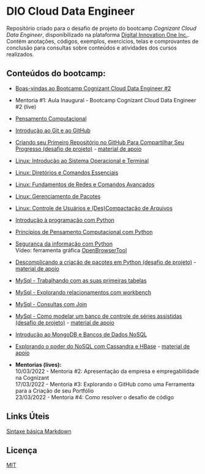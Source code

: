 # DIO Cloud Data Engineer
Repositório criado para o desafio de projeto do bootcamp *Cognizant Cloud Data Engineer*, disponibilizado na plataforma [Digital Innovation One Inc.](https://web.dio.me). Contém anotações, códigos, exemplos, exercícios, telas e comprovantes de conclusão para consultas sobre conteúdos e atividades dos cursos realizados.

## **Conteúdos do bootcamp:**
- [Boas-vindas ao Bootcamp Cognizant Cloud Data Engineer #2](https://github.com/rosacarla/DIO-cloud-data-engineer/tree/main/001%20bootcamp-cognizant-cloud-data-engineer%232)
- Mentoria #1: Aula Inaugural - Bootcamp Cognizant Cloud Data Engineer #2 (live)
- [Pensamento Computacional](https://github.com/rosacarla/DIO-cloud-data-engineer/tree/main/002%20pensamento-computacional)
- [Introdução ao Git e ao GitHub](https://github.com/rosacarla/DIO-cloud-data-engineer/tree/main/003%20introducao-git-github)
- [Criando seu Primeiro Repositório no GitHub Para Compartilhar Seu Progresso (desafio de projeto)](https://github.com/rosacarla/DIO-cloud-data-engineer) - [material de apoio](https://github.com/rosacarla/DIO-cloud-data-engineer/tree/main/004%20desafio-projeto-git-github)
- [Linux: Introdução ao Sistema Operacional e Terminal](https://github.com/rosacarla/DIO-cloud-data-engineer/tree/main/005%20linux)
- [Linux: Diretórios e Comandos Essenciais](https://github.com/rosacarla/DIO-cloud-data-engineer/tree/main/005%20linux)
- [Linux: Fundamentos de Redes e Comandos Avançados](https://github.com/rosacarla/DIO-cloud-data-engineer/tree/main/005%20linux)
- [Linux: Gerenciamento de Pacotes](https://github.com/rosacarla/DIO-cloud-data-engineer/tree/main/005%20linux)
- [Linux: Controle de Usuários e (Des)Compactação de Arquivos](https://github.com/rosacarla/DIO-cloud-data-engineer/tree/main/005%20linux)
- [Introdução à programação com Python](https://github.com/rosacarla/DIO-cloud-data-engineer/tree/main/006%20python)
- [Princípios de Pensamento Computacional com Python](https://github.com/rosacarla/DIO-cloud-data-engineer/tree/main/007%20pensamento%20computacional%20python)
- [Segurança da informação com Python](https://github.com/rosacarla/DIO-cloud-data-engineer/tree/main/008%20seguranca%20informacao%20python)
  <br/>Vídeo: ferramenta gráfica [OpenBrowserTool](https://screencast-o-matic.com/watch/c3ewhAVqFve)
- [Descomplicando a criação de pacotes em Python (desafio de projeto)](https://github.com/rosacarla/package_simple_project) - [material de apoio](https://github.com/rosacarla/DIO-cloud-data-engineer/tree/main/012%20desafio-projeto-pacotes-python)
- [MySql - Trabalhando com as suas primeiras tabelas](https://github.com/rosacarla/DIO-cloud-data-engineer/tree/main/013%20SQL)
- [MySql - Explorando relacionamentos com workbench](https://github.com/rosacarla/DIO-cloud-data-engineer/tree/main/013%20SQL)
- [MySql - Consultas com Join](https://github.com/rosacarla/DIO-cloud-data-engineer/tree/main/013%20SQL)
- [MySql - Como modelar um banco de controle de séries assistidas (desafio de projeto)](https://github.com/rosacarla/Movies-control-project) - [material de apoio](https://github.com/rosacarla/DIO-cloud-data-engineer/tree/main/014%20desafio-projeto-mysql)
- [Introdução ao MongoDB e Bancos de Dados NoSQL](https://github.com/rosacarla/DIO-cloud-data-engineer/tree/main/015%20mongoDB%20e%20NoSQL)
- [Explorando o poder do NoSQL com Cassandra e HBase](https://github.com/rosacarla/DIO-cloud-data-engineer/tree/main/016%20NoSQL-Cassandra-HBase) - [material de apoio](https://github.com/rosacarla/DIO-Aceleracao-4-HBase-Cassandra)

- **Mentorias (lives):** <br/>
    10/03/2022 - Mentoria #2: Apresentação da empresa e empregabilidade na Cognizant <br/>
    17/03/2022 - Mentoria #3: Explorando o GitHub como uma Ferramenta para a Criação de seu Portfólio <br/>
    23/03/2022 - Mentoria #4: Como resolver o desafio de código <br/>



## Links Úteis
[Sintaxe básica Markdown](https://www.markdownguide.org)

## Licença
[MIT](https://choosealicense.com/licenses/mit/)
